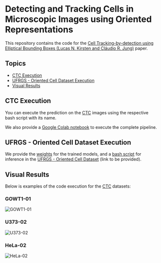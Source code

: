 # Detecting and Tracking Cells in Microscopic Images using Oriented Representations

This repository contains the code for the [Cell Tracking-by-detection using Elliptical Bounding Boxes (Lucas N. Kirsten and Cláudio R. Jung)](https://arxiv.org/abs/2310.04895) paper.

## Topics

- [CTC Execution](#ctc-execution)
- [UFRGS - Oriented Cell Dataset Execution](#ufrgs---oriented-cell-dataset-execution)
- [Visual Results](#visual-results)

## CTC Execution

You can execute the prediction on the [CTC](http://celltrackingchallenge.net/) images using the respective bash script with its name.

We also provide a [Google Colab notebook](https://github.com/LucasKirsten/Deep-Cell-Tracking-EBB/blob/master/ISBI_Cell_Tracking.ipynb) to execute the complete pipeline.

## UFRGS - Oriented Cell Dataset Execution

We provide the [weights](https://drive.google.com/drive/u/0/folders/13N4G9k1E6wO3-RWXQv0pXMI8-4bZeBKo) for the trained models, and a [bash script](https://github.com/LucasKirsten/Deep-Cell-Tracking-EBB/blob/master/RotationDetection/make_prediction.sh) for inference in the [UFRGS - Oriented Cell Dataset](TBD) (link to be provided).

## Visual Results

Below is examples of the code execution for the [CTC](http://celltrackingchallenge.net/) datasets:

### GOWT1-01
![GOWT1-01](images/GOWT1-01.gif)

### U373-02
![U373-02](images/U373-02.gif)

### HeLa-02
![HeLa-02](images/HeLa-02.gif)
